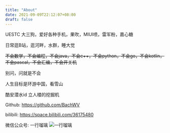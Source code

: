 ```yaml
---
title: "About"
date: 2021-09-09T22:12:07+08:00
draft: false
---
```


UESTC 大三狗，爱好各种手机，果吹，MIUI喷，雷军粉，嘉心糖

日常逛B站，逛河畔，水群，睡大觉

~~不会数学，不会编程，不会java，不会c++，不会python，不会go，不会kotlin，不会pascal，不会汇编，不会开关机~~

别问，问就是不会

人生目标是环游中国，看雪山

酷安潜水id 立人楼的挖掘机

Github: https://github.com/BachWV

bilibili: https://space.bilibili.com/36175480

微信公众号: 一行瑠璃
![一行瑠璃](https://s2.loli.net/2021/12/04/9waly3vRBjW7Y28.jpg)
